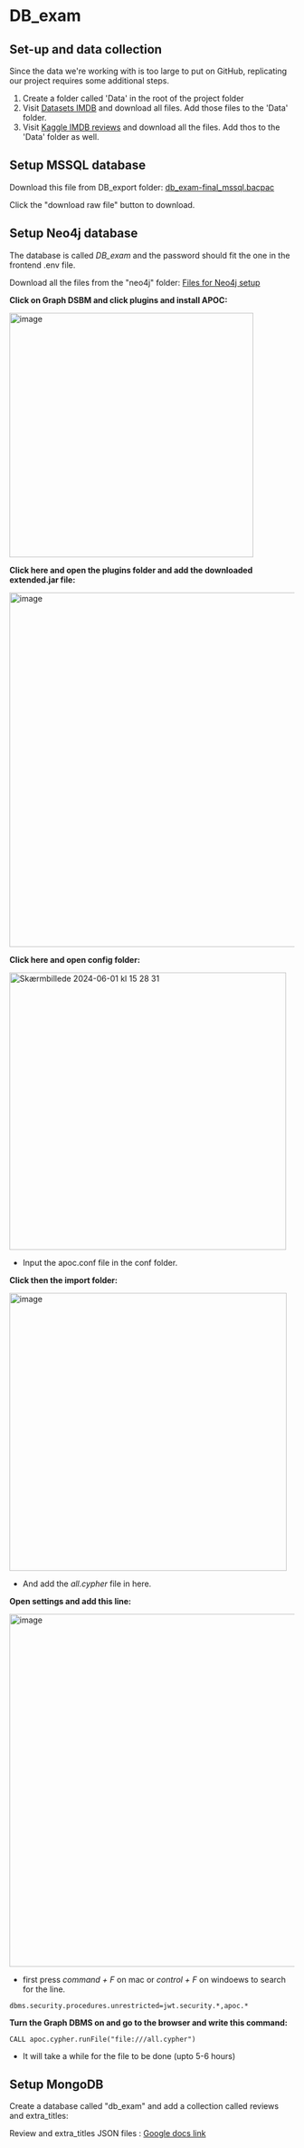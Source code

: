 # DB_exam

## Set-up and data collection
Since the data we're working with is too large to put on GitHub, replicating our project requires some additional steps.
1. Create a folder called 'Data' in the root of the project folder
2. Visit [Datasets IMDB](https://datasets.imdbws.com/) and download all files. Add those files to the 'Data' folder.
3. Visit [Kaggle IMDB reviews](https://www.kaggle.com/datasets/rmisra/imdb-spoiler-dataset?select=IMDB_reviews.json) and download all the files. Add thos to the 'Data' folder as well.

## Setup MSSQL database

Download this file from DB_export folder: [db_exam-final_mssql.bacpac](https://github.com/Gruppe-H/DB_Exam/blob/main/DB_export/db_exam-final_mssql.bacpac)

Click the "download raw file" button to download.

## Setup Neo4j database

The database is called *DB_exam* and the password should fit the one in the frontend .env file.

Download all the files from the "neo4j" folder: [Files for Neo4j setup](https://github.com/Gruppe-H/DB_Exam/blob/main/DB_export/neo4j/)

**Click on Graph DSBM and click plugins and install APOC:** 

<img width="431" alt="image" src="https://github.com/Gruppe-H/DB_Exam/assets/70536109/ceaf9275-874e-41de-b665-99668374b0fb">

**Click here and open the plugins folder and add the downloaded extended.jar file:**

<img width="625" alt="image" src="https://github.com/Gruppe-H/DB_Exam/assets/70536109/4416fab7-ce92-4417-976c-36dd72fa9fda">

**Click here and open config folder:**

<img width="489" alt="Skærmbillede 2024-06-01 kl  15 28 31" src="https://github.com/Gruppe-H/DB_Exam/assets/70536109/9eb0f164-d478-476f-b67a-b83f866b59d1">

* Input the apoc.conf file in the conf folder.

**Click then the import folder:**

<img width="490" alt="image" src="https://github.com/Gruppe-H/DB_Exam/assets/70536109/4e00b4e9-8bcd-4cf1-91f4-124b1eebe6ed">

* And add the *all.cypher* file in here.

**Open settings and add this line:**

<img width="622" alt="image" src="https://github.com/Gruppe-H/DB_Exam/assets/70536109/86b08d63-f99b-439a-807c-c805bc5d3b5c">

* first press *command + F* on mac or *control + F* on windoews to search for the line.

``` dbms.security.procedures.unrestricted=jwt.security.*,apoc.* ```

**Turn the Graph DBMS on and go to the browser and write this command:**

```CALL apoc.cypher.runFile("file:///all.cypher")```

* It will take a while for the file to be done (upto 5-6 hours)
  

## Setup MongoDB

Create a database called "db_exam" and add a collection called reviews and extra_titles:

Review and extra_titles JSON files : [Google docs link](https://drive.google.com/drive/folders/13buYeqK6Vr_sVb3T8aQ6wGuJknSOw5gL?usp=sharing)

